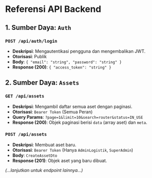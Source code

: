 # Referensi API Backend

## 1. Sumber Daya: `Auth`
### `POST /api/auth/login`
-   **Deskripsi**: Mengautentikasi pengguna dan mengembalikan JWT.
-   **Otorisasi**: Publik
-   **Body**: `{ "email": "string", "password": "string" }`
-   **Response (200)**: `{ "access_token": "string" }`

## 2. Sumber Daya: `Assets`
### `GET /api/assets`
-   **Deskripsi**: Mengambil daftar semua aset dengan paginasi.
-   **Otorisasi**: `Bearer Token` (Semua Peran)
-   **Query Params**: `?page=1&limit=10&search=router&status=IN_USE`
-   **Response (200)**: Objek paginasi berisi `data` (array aset) dan `meta`.

### `POST /api/assets`
-   **Deskripsi**: Membuat aset baru.
-   **Otorisasi**: `Bearer Token` (Hanya `AdminLogistik`, `SuperAdmin`)
-   **Body**: `CreateAssetDto`
-   **Response (201)**: Objek aset yang baru dibuat.

*(...lanjutkan untuk endpoint lainnya...)*
